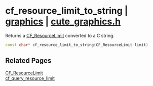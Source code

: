 # cf_resource_limit_to_string | [graphics](https://github.com/RandyGaul/cute_framework/blob/master/docs/graphics_readme.md) | [cute_graphics.h](https://github.com/RandyGaul/cute_framework/blob/master/include/cute_graphics.h)

Returns a [CF_ResourceLimit](https://github.com/RandyGaul/cute_framework/blob/master/docs/graphics/cf_resourcelimit.md) converted to a C string.

```cpp
const char* cf_resource_limit_to_string(CF_ResourceLimit limit)
```

## Related Pages

[CF_ResourceLimit](https://github.com/RandyGaul/cute_framework/blob/master/docs/graphics/cf_resourcelimit.md)  
[cf_query_resource_limit](https://github.com/RandyGaul/cute_framework/blob/master/docs/graphics/cf_query_resource_limit.md)  
